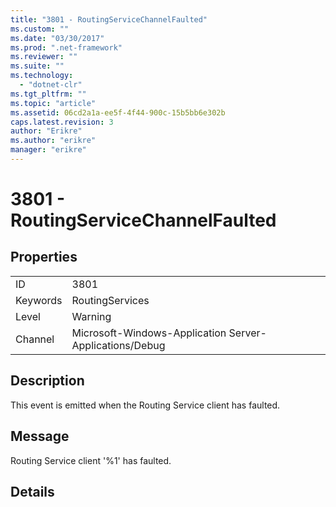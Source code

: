 ```yaml
---
title: "3801 - RoutingServiceChannelFaulted"
ms.custom: ""
ms.date: "03/30/2017"
ms.prod: ".net-framework"
ms.reviewer: ""
ms.suite: ""
ms.technology: 
  - "dotnet-clr"
ms.tgt_pltfrm: ""
ms.topic: "article"
ms.assetid: 06cd2a1a-ee5f-4f44-900c-15b5bb6e302b
caps.latest.revision: 3
author: "Erikre"
ms.author: "erikre"
manager: "erikre"
---
```

# 3801 - RoutingServiceChannelFaulted
## Properties  
  
|||  
|-|-|  
|ID|3801|  
|Keywords|RoutingServices|  
|Level|Warning|  
|Channel|Microsoft-Windows-Application Server-Applications/Debug|  
  
## Description  
 This event is emitted when the Routing Service client has faulted.  
  
## Message  
 Routing Service client '%1' has faulted.  
  
## Details

